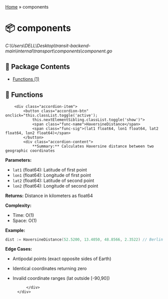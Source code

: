 <!DOCTYPE html>
<html>
<head>
    <meta charset="UTF-8">
    <title>components Package</title>
    <link rel="stylesheet" href="../styles.css">
</head>
<body>
<div class="container">

<div class="breadcrumbs">
    <a href="../README.md">Home</a> &raquo; <span>components</span>
</div>

<div class="package-header">
    <h1>📦 components</h1>
    <p class="filepath"><i>C:\Users\DELL\Desktop\transit-backend-main\internal\transport\components\component.go</i></p>
</div>

<div class="toc">
    <h2>📑 Package Contents</h2>
    <ul>
        <li><a href="#functions">Functions (1)</a></li>    </ul>
</div>

<section id="functions" class="card">
    <h2>🔧 Functions</h2>
    <div class="func-accordion">

        <div class="accordion-item">
            <button class="accordion-btn" onclick="this.classList.toggle('active');
                this.nextElementSibling.classList.toggle('show')">
                <span class="func-name">HaversineDistance</span>
                <span class="func-sig">(lat1 float64, lon1 float64, lat2 float64, lon2 float64)</span>
            </button>
            <div class="accordion-content">
                **Summary:** Calculates Haversine distance between two geographic coordinates

**Parameters:**
- `lat1` (float64): Latitude of first point
- `lon1` (float64): Longitude of first point
- `lat2` (float64): Latitude of second point
- `lon2` (float64): Longitude of second point

**Returns:** Distance in kilometers as float64

**Complexity:**
- Time: O(1)
- Space: O(1)

**Example:**
```go
dist := HaversineDistance(52.5200, 13.4050, 48.8566, 2.3522) // Berlin to Paris
```

**Edge Cases:**
- Antipodal points (exact opposite sides of Earth)
- Identical coordinates returning zero
- Invalid coordinate ranges (lat outside [-90,90])


            </div>
        </div>
    </div>
</section>

</div>
</body>
</html>
